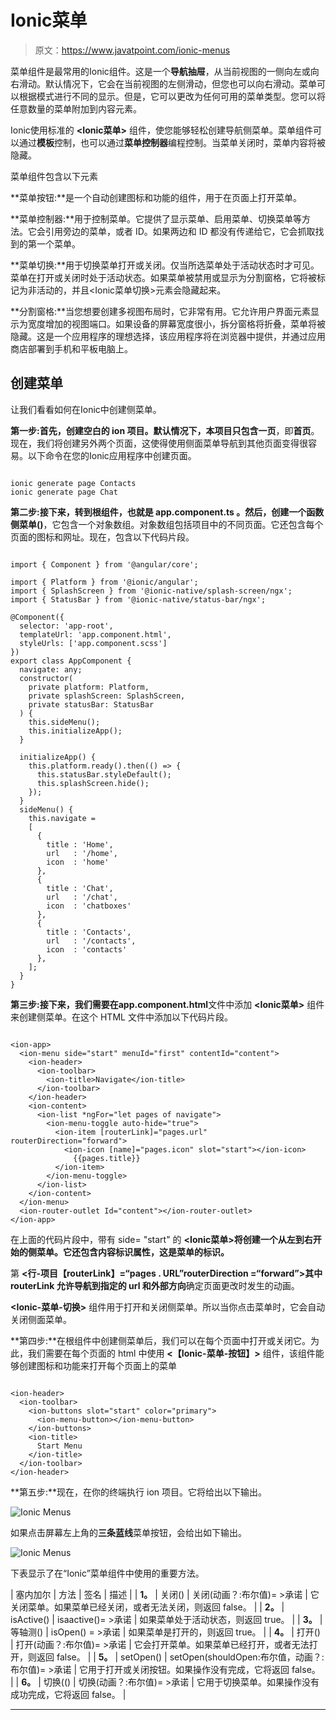 # Ionic菜单

> 原文：<https://www.javatpoint.com/ionic-menus>

菜单组件是最常用的Ionic组件。这是一个**导航抽屉**，从当前视图的一侧向左或向右滑动。默认情况下，它会在当前视图的左侧滑动，但您也可以向右滑动。菜单可以根据模式进行不同的显示。但是，它可以更改为任何可用的菜单类型。您可以将任意数量的菜单附加到内容元素。

Ionic使用标准的 **<Ionic菜单>** 组件，使您能够轻松创建导航侧菜单。菜单组件可以通过**模板**控制，也可以通过**菜单控制器**编程控制。当菜单关闭时，菜单内容将被隐藏。

菜单组件包含以下元素

**菜单按钮:**是一个自动创建图标和功能的组件，用于在页面上打开菜单。

**菜单控制器:**用于控制菜单。它提供了显示菜单、启用菜单、切换菜单等方法。它会引用旁边的菜单，或者 ID。如果两边和 ID 都没有传递给它，它会抓取找到的第一个菜单。

**菜单切换:**用于切换菜单打开或关闭。仅当所选菜单处于活动状态时才可见。菜单在打开或关闭时处于活动状态。如果菜单被禁用或显示为分割窗格，它将被标记为非活动的，并且<Ionic菜单切换>元素会隐藏起来。

**分割窗格:**当您想要创建多视图布局时，它非常有用。它允许用户界面元素显示为宽度增加的视图端口。如果设备的屏幕宽度很小，拆分窗格将折叠，菜单将被隐藏。这是一个应用程序的理想选择，该应用程序将在浏览器中提供，并通过应用商店部署到手机和平板电脑上。

## 创建菜单

让我们看看如何在Ionic中创建侧菜单。

**第一步:**首先，创建空白的 ion 项目。默认情况下，本项目只包含**一页**，即**首页**。现在，我们将创建另外两个页面，这使得使用侧面菜单导航到其他页面变得很容易。以下命令在您的Ionic应用程序中创建页面。

```

ionic generate page Contacts
ionic generate page Chat

```

**第二步:**接下来，转到根组件，也就是 **app.component.ts** 。然后，创建一个函数**侧菜单()**，它包含一个对象数组。对象数组包括项目中的不同页面。它还包含每个页面的图标和网址。现在，包含以下代码片段。

```

import { Component } from '@angular/core';

import { Platform } from '@ionic/angular';
import { SplashScreen } from '@ionic-native/splash-screen/ngx';
import { StatusBar } from '@ionic-native/status-bar/ngx';

@Component({
  selector: 'app-root',
  templateUrl: 'app.component.html',
  styleUrls: ['app.component.scss']
})
export class AppComponent {
  navigate: any;
  constructor(
    private platform: Platform,
    private splashScreen: SplashScreen,
    private statusBar: StatusBar
  ) {
    this.sideMenu();
    this.initializeApp();
  }

  initializeApp() {
    this.platform.ready().then(() => {
      this.statusBar.styleDefault();
      this.splashScreen.hide();
    });
  }
  sideMenu() {
    this.navigate =
    [
      {
        title : 'Home',
        url   : '/home',
        icon  : 'home'
      },
      {
        title : 'Chat',
        url   : '/chat',
        icon  : 'chatboxes'
      },
      {
        title : 'Contacts',
        url   : '/contacts',
        icon  : 'contacts'
      },
    ];
  }
}

```

**第三步:**接下来，我们需要在**app.component.html**文件中添加 **<Ionic菜单>** 组件来创建侧菜单。在这个 HTML 文件中添加以下代码片段。

```

<ion-app>
  <ion-menu side="start" menuId="first" contentId="content">
    <ion-header>
      <ion-toolbar>
        <ion-title>Navigate</ion-title>
      </ion-toolbar>
    </ion-header>
    <ion-content>
      <ion-list *ngFor="let pages of navigate">
        <ion-menu-toggle auto-hide="true">
          <ion-item [routerLink]="pages.url" routerDirection="forward">
            <ion-icon [name]="pages.icon" slot="start"></ion-icon>
              {{pages.title}} 
          </ion-item>
        </ion-menu-toggle>
      </ion-list>
    </ion-content>
  </ion-menu>
  <ion-router-outlet Id="content"></ion-router-outlet>
</ion-app>

```

在上面的代码片段中，带有 side= "start" 的 **<Ionic菜单>将创建一个从左到右开始的侧菜单。它还包含内容标识属性，这是菜单的标识。**

第 **<行-项目【routerLink】=“pages . URL”routerDirection =“forward”>**其中 routerLink 允许导航到指定的 **url** 和**外部方向**确定页面更改时发生的动画。

**<Ionic-菜单-切换>** 组件用于打开和关闭侧菜单。所以当你点击菜单时，它会自动关闭侧面菜单。

**第四步:**在根组件中创建侧菜单后，我们可以在每个页面中打开或关闭它。为此，我们需要在每个页面的 html 中使用 **<【Ionic-菜单-按钮】>** 组件，该组件能够创建图标和功能来打开每个页面上的菜单

```

<ion-header>
  <ion-toolbar>
    <ion-buttons slot="start" color="primary">
      <ion-menu-button></ion-menu-button>
    </ion-buttons>
    <ion-title>
      Start Menu
    </ion-title>
  </ion-toolbar>
</ion-header>

```

**第五步:**现在，在你的终端执行 ion 项目。它将给出以下输出。

![Ionic Menus](img/5c93e946b6604c47524bf3566021048e.png)

如果点击屏幕左上角的**三条蓝线**菜单按钮，会给出如下输出。

![Ionic Menus](img/402f44e770fc13543cf3c6bcc9dda197.png)

下表显示了在“Ionic”菜单组件中使用的重要方法。

| 塞内加尔 | 方法 | 签名 | 描述 |
| **1。** | 关闭() | 关闭(动画？:布尔值)= >承诺<boolean></boolean> | 它关闭菜单。如果菜单已经关闭，或者无法关闭，则返回 false。 |
| **2。** | isActive() | isaactive()= >承诺<boolean></boolean> | 如果菜单处于活动状态，则返回 true。 |
| **3。** | 等轴测() | isOpen() = >承诺<boolean></boolean> | 如果菜单是打开的，则返回 true。 |
| **4。** | 打开() | 打开(动画？:布尔值)= >承诺<boolean></boolean> | 它会打开菜单。如果菜单已经打开，或者无法打开，则返回 false。 |
| **5。** | setOpen() | setOpen(shouldOpen:布尔值，动画？:布尔值)= >承诺<boolean></boolean> | 它用于打开或关闭按钮。如果操作没有完成，它将返回 false。 |
| **6。** | 切换(() | 切换(动画？:布尔值)= >承诺<boolean></boolean> | 它用于切换菜单。如果操作没有成功完成，它将返回 false。 |

* * *